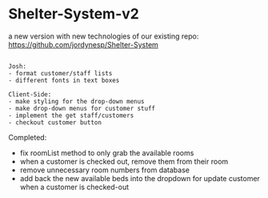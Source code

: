 # Shelter-System-v2
a new version with new technologies of our existing repo: https://github.com/jordynesp/Shelter-System

~~~~~~~~~~~~~~~~~~~~~~~~~~~~~~~~~~~~~~~~~~~~~~~~~~~~~~~~~~~~~~~~~

Josh:
- format customer/staff lists
- different fonts in text boxes

Client-Side:
- make styling for the drop-down menus
- make drop-down menus for customer stuff
- implement the get staff/customers
- checkout customer button

~~~~~~~~~~~~~~~~~~~~~~~~~~~~~~~~~~~~~~~~~~~~~~~~~~~~~~~~~~~~~~~~~

Completed: 
- fix roomList method to only grab the available rooms
- when a customer is checked out, remove them from their room
- remove unnecessary room numbers from database
- add back the new available beds into the dropdown for update customer when a customer is checked-out

